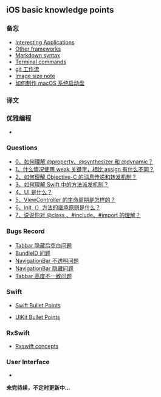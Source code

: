 ## iOS basic knowledge points

### 备忘

* [Interesting Applications](https://github.com/muhlenXi/iOS-Ark/blob/master/Applications/Apps.md)
* [Other frameworks](https://github.com/muhlenXi/iOS-Ark/blob/master/Frameworks/usedFrameworks.md)
* [Markdown syntax](https://github.com/muhlenXi/iOS-Ark/blob/master/Markdown/Markdown-Syntax.md)
* [Terminal commands](https://github.com/muhlenXi/iOS-Ark/blob/master/Terminal/Terminal-Commands.md)
* [git 工作流](https://github.com/muhlenXi/iOS-Ark/blob/master/Terminal/git-work-flow.md)
* [Image size note](https://github.com/muhlenXi/iOS-Ark/blob/master/ImageNotes/images.md)
* [如何制作 macOS 系统启动盘](https://github.com/muhlenXi/iOS-Ark/blob/master/Guide/howToMakeSierra.md)

### 译文



### 优雅编程

* 

### Questions

* [0、如何理解 @property、@synthesizer 和 @dynamic？](https://github.com/muhlenXi/iOS-Ark/blob/master/Questions/property.md)
* [1、什么情况使用 weak 关键字，相比 assign 有什么不同？](https://github.com/muhlenXi/iOS-Ark/blob/master/Questions/weak.md)
* [2、如何理解 Objective-C 的消息传递和转发机制？](https://github.com/muhlenXi/iOS-Ark/blob/master/Questions/messageSend.md)
* [3、如何理解 Swift 中的方法派发机制？](https://github.com/muhlenXi/iOS-Ark/blob/master/Questions/swiftMethod.md)
* [4、UI 是什么？](https://github.com/muhlenXi/iOS-Ark/blob/master/Questions/UI.md)
* [5、ViewController 的生命周期是怎样的？](https://github.com/muhlenXi/iOS-Ark/blob/master/Questions/ViewControllerLife.md)
* [6、init（）方法的继承原则是什么？](https://github.com/muhlenXi/iOS-Ark/blob/master/Questions/init.md)
* [7、说说你对 @class 、#include、#import 的理解？](https://github.com/muhlenXi/iOS-Ark/blob/master/Questions/import.md)

### Bugs Record

* [Tabbar 隐藏后空白问题](https://github.com/muhlenXi/iOS-Ark/blob/master/BugsRecord/hideTablebar.md)
* [BundleID 问题](https://github.com/muhlenXi/iOS-Ark/blob/master/BugsRecord/BundleID.md)
* [NavigationBar 不透明问题](https://github.com/muhlenXi/iOS-Ark/blob/master/BugsRecord/NavigationBarTranslucent.md)
* [NavigationBar 隐藏问题](https://github.com/muhlenXi/iOS-Ark/blob/master/BugsRecord/NavigationHidden.md)
* [Tabbar 高度不一致问题](https://github.com/muhlenXi/iOS-Ark/blob/master/BugsRecord/TabbarHeight.md)

### Swift

* [Swift Bullet Points](https://github.com/CheeseTeam/Swift-Bullet-Points)

* [UIKit Bullet Points](https://github.com/CheeseTeam/iOS-UIKit-Bullet-Points)

### RxSwift

* [Rxswift concepts](https://github.com/muhlenXi/iOS-Ark/blob/master/RxSwift/RxSwift.md)

### User Interface

* 

**未完待续，不定时更新中...**
